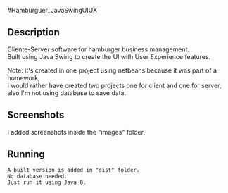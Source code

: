 #Hamburguer_JavaSwingUIUX

## Description
Cliente-Server software for hamburger business management.  
Built using Java Swing to create the UI with User Experience features. 

Note: it's created in one project using netbeans because it was part of a homework,  
I would rather have created two projects one for client and one for server,  
also I'm not using database to save data.

## Screenshots
I added screenshots inside the "images" folder.

## Running
```
A built version is added in "dist" folder.  
No database needed.
Just run it using Java 8.
```